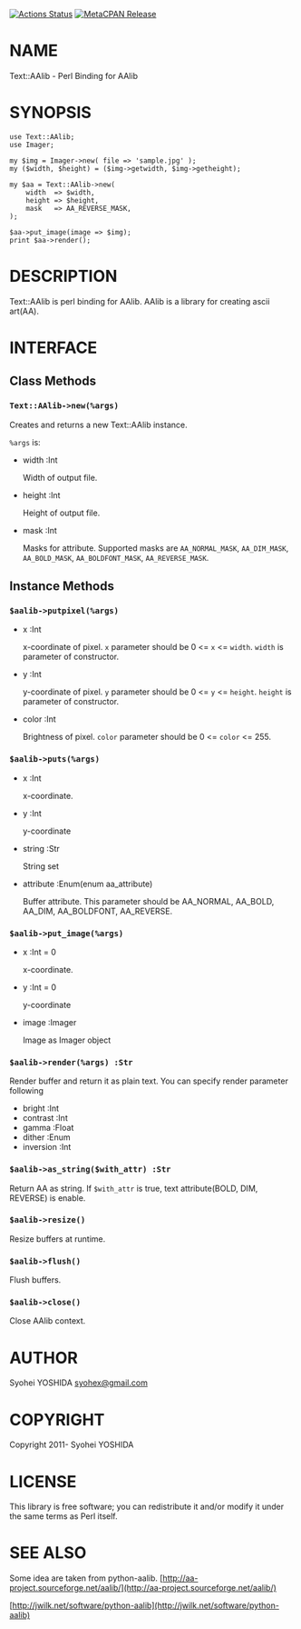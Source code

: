 [![Actions Status](https://github.com/syohex/p5-Text-AAlib/actions/workflows/test.yml/badge.svg?branch=master)](https://github.com/syohex/p5-Text-AAlib/actions?workflow=test) [![MetaCPAN Release](https://badge.fury.io/pl/Text-AAlib.svg)](https://metacpan.org/release/Text-AAlib)
# NAME

Text::AAlib - Perl Binding for AAlib

# SYNOPSIS

    use Text::AAlib;
    use Imager;

    my $img = Imager->new( file => 'sample.jpg' );
    my ($width, $height) = ($img->getwidth, $img->getheight);

    my $aa = Text::AAlib->new(
        width  => $width,
        height => $height,
        mask   => AA_REVERSE_MASK,
    );

    $aa->put_image(image => $img);
    print $aa->render();

# DESCRIPTION

Text::AAlib is perl binding for AAlib. AAlib is a library for creating
ascii art(AA).

# INTERFACE

## Class Methods

### `Text::AAlib->new(%args)`

Creates and returns a new Text::AAlib instance.

`%args` is:

- width :Int

    Width of output file.

- height :Int

    Height of output file.

- mask :Int

    Masks for attribute. Supported masks are `AA_NORMAL_MASK`, `AA_DIM_MASK`,
    `AA_BOLD_MASK`, `AA_BOLDFONT_MASK`, `AA_REVERSE_MASK`.

## Instance Methods

### `$aalib->putpixel(%args)`

- x :Int

    x-coordinate of pixel. `x` parameter should be 0 <= `x` <= `width`.
    `width` is parameter of constructor.

- y :Int

    y-coordinate of pixel. `y` parameter should be 0 <= `y` <= `height`.
    `height` is parameter of constructor.

- color :Int

    Brightness of pixel. `color` parameter should be 0 <= `color` <= 255.

### `$aalib->puts(%args)`

- x :Int

    x-coordinate.

- y :Int

    y-coordinate

- string :Str

    String set

- attribute :Enum(enum aa\_attribute)

    Buffer attribute. This parameter should be AA\_NORMAL, AA\_BOLD, AA\_DIM,
    AA\_BOLDFONT, AA\_REVERSE.

### `$aalib->put_image(%args)`

- x :Int = 0

    x-coordinate.

- y :Int = 0

    y-coordinate

- image :Imager

    Image as Imager object

### `$aalib->render(%args) :Str`

Render buffer and return it as plain text.
You can specify render parameter following

- bright :Int
- contrast :Int
- gamma :Float
- dither :Enum
- inversion :Int

### `$aalib->as_string($with_attr) :Str`

Return AA as string.
If `$with_attr` is true, text attribute(BOLD, DIM, REVERSE) is enable.

### `$aalib->resize()`

Resize buffers at runtime.

### `$aalib->flush()`

Flush buffers.

### `$aalib->close()`

Close AAlib context.

# AUTHOR

Syohei YOSHIDA <syohex@gmail.com>

# COPYRIGHT

Copyright 2011- Syohei YOSHIDA

# LICENSE

This library is free software; you can redistribute it and/or modify
it under the same terms as Perl itself.

# SEE ALSO

Some idea are taken from python-aalib. [http://aa-project.sourceforge.net/aalib/](http://aa-project.sourceforge.net/aalib/)

[http://jwilk.net/software/python-aalib](http://jwilk.net/software/python-aalib)
